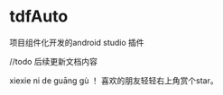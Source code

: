 # tdfAuto
项目组件化开发的android studio 插件 

//todo 后续更新文档内容

xiexie ni de guāng gù ！ 喜欢的朋友轻轻右上角赏个star。








